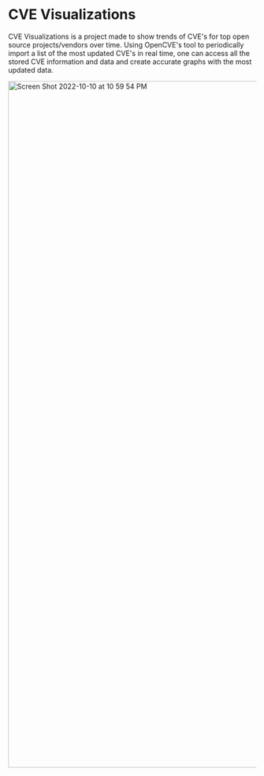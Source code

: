 # CVE Visualizations


CVE Visualizations is a project made to show trends of CVE's for top open source projects/vendors over time. 
Using OpenCVE's tool to periodically import a list of the most updated CVE's in real time, one can access all the 
stored CVE information and data and create accurate graphs with the most updated data.



<img width="1390" alt="Screen Shot 2022-10-10 at 10 59 54 PM" src="https://user-images.githubusercontent.com/91348918/195008463-8820a5d6-6532-4286-8df0-865fd87721fa.png">
